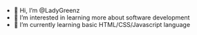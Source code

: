 - 👋 Hi, I’m @LadyGreenz
- 👀 I’m interested in learning more about software development
- 🌱 I’m currently learning basic HTML/CSS/Javascript language

<!---
LadyGreenz/LadyGreenz is a ✨ special ✨ repository because its `README.md` (this file) appears on your GitHub profile.
You can click the Preview link to take a look at your changes.
--->
